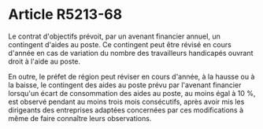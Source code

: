 # Article R5213-68

Le contrat d'objectifs prévoit, par un avenant financier annuel, un contingent d'aides au poste. Ce contingent peut être révisé en cours d'année en cas de variation du nombre des travailleurs handicapés ouvrant droit à l'aide au poste. 

En outre, le préfet de région peut réviser en cours d'année, à la hausse ou à la baisse, le contingent des aides au poste prévu par l'avenant financier lorsqu'un écart de consommation des aides au poste, au moins égal à 10 %, est observé pendant au moins trois mois consécutifs, après avoir mis les dirigeants des entreprises adaptées concernées par ces modifications à même de faire connaître leurs observations.